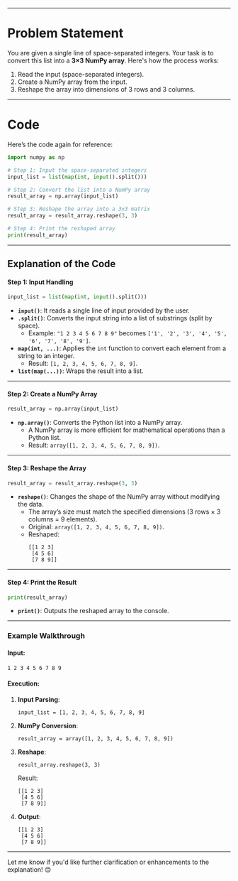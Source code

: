 
---

# **Problem Statement**
You are given a single line of space-separated integers. Your task is to convert this list into a **3×3 NumPy array**. Here's how the process works:
1. Read the input (space-separated integers).
2. Create a NumPy array from the input.
3. Reshape the array into dimensions of 3 rows and 3 columns.

---

# **Code**

Here’s the code again for reference:
```python
import numpy as np

# Step 1: Input the space-separated integers
input_list = list(map(int, input().split()))

# Step 2: Convert the list into a NumPy array
result_array = np.array(input_list)

# Step 3: Reshape the array into a 3x3 matrix
result_array = result_array.reshape(3, 3)

# Step 4: Print the reshaped array
print(result_array)
```

---

## **Explanation of the Code**
#### **Step 1: Input Handling**
```python
input_list = list(map(int, input().split()))
```
- **`input()`**: It reads a single line of input provided by the user.
- **`.split()`**: Converts the input string into a list of substrings (split by space).
    - Example: `"1 2 3 4 5 6 7 8 9"` becomes `['1', '2', '3', '4', '5', '6', '7', '8', '9']`.
- **`map(int, ...)`**: Applies the `int` function to convert each element from a string to an integer.
    - Result: `[1, 2, 3, 4, 5, 6, 7, 8, 9]`.
- **`list(map(...))`**: Wraps the result into a list.

---

#### **Step 2: Create a NumPy Array**
```python
result_array = np.array(input_list)
```
- **`np.array()`**: Converts the Python list into a NumPy array.
    - A NumPy array is more efficient for mathematical operations than a Python list.
    - Result: `array([1, 2, 3, 4, 5, 6, 7, 8, 9])`.

---

#### **Step 3: Reshape the Array**
```python
result_array = result_array.reshape(3, 3)
```
- **`reshape()`**: Changes the shape of the NumPy array without modifying the data.
    - The array’s size must match the specified dimensions (3 rows × 3 columns = 9 elements).
    - Original: `array([1, 2, 3, 4, 5, 6, 7, 8, 9])`.
    - Reshaped: 
      ```
      [[1 2 3]
       [4 5 6]
       [7 8 9]]
      ```

---

#### **Step 4: Print the Result**
```python
print(result_array)
```
- **`print()`**: Outputs the reshaped array to the console.

---

### **Example Walkthrough**

#### Input:
```
1 2 3 4 5 6 7 8 9
```

#### Execution:
1. **Input Parsing**:
   ```
   input_list = [1, 2, 3, 4, 5, 6, 7, 8, 9]
   ```
2. **NumPy Conversion**:
   ```
   result_array = array([1, 2, 3, 4, 5, 6, 7, 8, 9])
   ```
3. **Reshape**:
   ```
   result_array.reshape(3, 3)
   ```
   Result:
   ```
   [[1 2 3]
    [4 5 6]
    [7 8 9]]
   ```
4. **Output**:
   ```
   [[1 2 3]
    [4 5 6]
    [7 8 9]]
   ```

---

Let me know if you'd like further clarification or enhancements to the explanation! 😊
